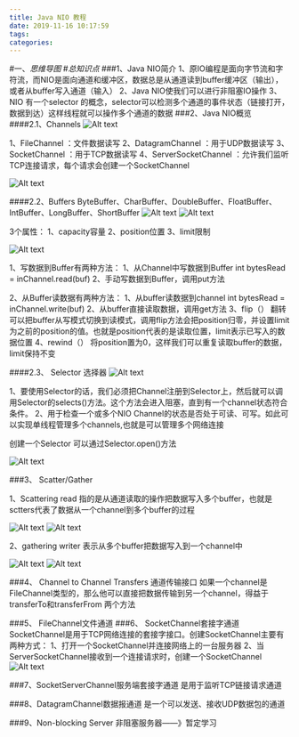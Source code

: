 ```yaml
---
title: Java NIO 教程
date: 2019-11-16 10:17:59
tags: 
categories: 
---
```

#一、*思维导图*
#*总知识点*
###1、Java NIO简介
	1、原IO编程是面向字节流和字符流，而NIO是面向通道和缓冲区，数据总是从通道读到buffer缓冲区（输出），或者从buffer写入通道（输入）
	2、Java NIO使我们可以进行非阻塞IO操作
	3、NIO 有一个selector 的概念，selector可以检测多个通道的事件状态（链接打开，数据到达）这样线程就可以操作多个通道的数据
###2、Java NIO概览
####2.1、Channels
![Alt text](./1560158651293.png)

1、FileChannel ：文件数据读写
2、DatagramChannel ：用于UDP数据读写
3、SocketChannel ：用于TCP数据读写
4、ServerSocketChannel ：允许我们监听TCP连接请求，每个请求会创建一个SocketChannel

![Alt text](./1560159392000.png)

####2.2、Buffers
	ByteBuffer、CharBuffer、DoubleBuffer、FloatBuffer、IntBuffer、LongBuffer、ShortBuffer
![Alt text](./1560159896441.png)
![Alt text](./1560159996764.png)

3个属性：
1、capacity容量
2、position位置
3、limit限制

![Alt text](./1560160115038.png)

1、写数据到Buffer有两种方法：
	1、从Channel中写数据到Buffer
		int bytesRead = inChannel.read(buf)
	2、手动写数据到Buffer，调用put方法

2、从Buffer读数据有两种方法：
	1、从buffer读数据到channel
		int bytesRead = inChannel.write(buf)
	2、从buffer直接读取数据，调用get方法
3、flip（） 翻转
	可以把buffer从写模式切换到读模式，调用flip方法会把position归零，并设置limit为之前的position的值。也就是position代表的是读取位置，limit表示已写入的数据位置
4、rewind（）
	将position置为0，这样我们可以重复读取buffer的数据，limit保持不变

####2.3、	Selector 选择器
![Alt text](./1560159013657.png)

1、要使用Selector的话，我们必须把Channel注册到Selector上，然后就可以调用Selector的selects()方法。这个方法会进入阻塞，直到有一个channel状态符合条件。
2、用于检查一个或多个NIO Channel的状态是否处于可读、可写。如此可以实现单线程管理多个channels,也就是可以管理多个网络连接

创建一个Selector 可以通过Selector.open()方法

![Alt text](./1560243984933.png)

###3、 Scatter/Gather
	

1、Scattering read 指的是从通道读取的操作把数据写入多个buffer，也就是sctters代表了数据从一个channel到多个buffer的过程

![Alt text](./1560243243979.png)
![Alt text](./1560243301394.png)

2、gathering writer 表示从多个buffer把数据写入到一个channel中

![Alt text](./1560243315565.png)
![Alt text](./1560243358017.png)

###4、 Channel to Channel Transfers 通道传输接口
	如果一个channel是FileChannel类型的，那么他可以直接把数据传输到另一个channel，得益于transferTo和transferFrom 两个方法


###5、 FileChannel文件通道
###6、 SocketChannel套接字通道
	SocketChannel是用于TCP网络连接的套接字接口。创建SocketChannel主要有两种方式：
	1、打开一个SocketChannel并连接网络上的一台服务器
	2、当ServerSocketChannel接收到一个连接请求时，创建一个SocketChannel
![Alt text](./1560244934430.png)

###7、SocketServerChannel服务端套接字通道
	是用于监听TCP链接请求通道



###8、DatagramChannel数据报通道
	是一个可以发送、接收UDP数据包的通道

###9、Non-blocking Server 非阻塞服务器——》暂定学习